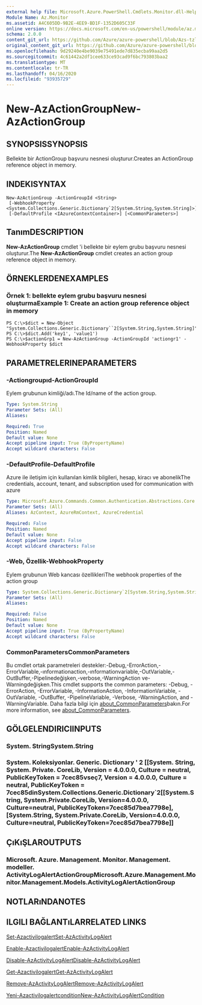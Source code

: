 ```yaml
---
external help file: Microsoft.Azure.PowerShell.Cmdlets.Monitor.dll-Help.xml
Module Name: Az.Monitor
ms.assetid: A4C605DD-9B2E-4EE9-BD1F-1352D605C33F
online version: https://docs.microsoft.com/en-us/powershell/module/az.monitor/new-azactiongroup
schema: 2.0.0
content_git_url: https://github.com/Azure/azure-powershell/blob/Azs-tzl/src/Monitor/Monitor/help/New-AzActionGroup.md
original_content_git_url: https://github.com/Azure/azure-powershell/blob/Azs-tzl/src/Monitor/Monitor/help/New-AzActionGroup.md
ms.openlocfilehash: 9d29240e4be9039e75491ede7d835ecba99aa2d5
ms.sourcegitcommit: 4c61442a2df1cee633ce93cad9f6bc793803baa2
ms.translationtype: MT
ms.contentlocale: tr-TR
ms.lasthandoff: 04/16/2020
ms.locfileid: "93935729"
---
```

# <span data-ttu-id="0df6d-101">New-AzActionGroup</span><span class="sxs-lookup"><span data-stu-id="0df6d-101">New-AzActionGroup</span></span>

## <span data-ttu-id="0df6d-102">SYNOPSIS</span><span class="sxs-lookup"><span data-stu-id="0df6d-102">SYNOPSIS</span></span>
<span data-ttu-id="0df6d-103">Bellekte bir ActionGroup başvuru nesnesi oluşturur.</span><span class="sxs-lookup"><span data-stu-id="0df6d-103">Creates an ActionGroup reference object in memory.</span></span>

## <span data-ttu-id="0df6d-104">INDEKI</span><span class="sxs-lookup"><span data-stu-id="0df6d-104">SYNTAX</span></span>

```
New-AzActionGroup -ActionGroupId <String>
 [-WebhookProperty <System.Collections.Generic.Dictionary`2[System.String,System.String]>]
 [-DefaultProfile <IAzureContextContainer>] [<CommonParameters>]
```

## <span data-ttu-id="0df6d-105">Tanım</span><span class="sxs-lookup"><span data-stu-id="0df6d-105">DESCRIPTION</span></span>
<span data-ttu-id="0df6d-106">**New-AzActionGroup** cmdlet 'i bellekte bir eylem grubu başvuru nesnesi oluşturur.</span><span class="sxs-lookup"><span data-stu-id="0df6d-106">The **New-AzActionGroup** cmdlet creates an action group reference object in memory.</span></span>

## <span data-ttu-id="0df6d-107">ÖRNEKLERDEN</span><span class="sxs-lookup"><span data-stu-id="0df6d-107">EXAMPLES</span></span>

### <span data-ttu-id="0df6d-108">Örnek 1: bellekte eylem grubu başvuru nesnesi oluşturma</span><span class="sxs-lookup"><span data-stu-id="0df6d-108">Example 1: Create an action group reference object in memory</span></span>
```
PS C:\>$dict = New-Object "System.Collections.Generic.Dictionary``2[System.String,System.String]"
PS C:\>$dict.Add('key1', 'value1')
PS C:\>$actionGrp1 = New-AzActionGroup -ActionGroupId 'actiongr1' -WebhookProperty $dict
```

## <span data-ttu-id="0df6d-109">PARAMETRELERINE</span><span class="sxs-lookup"><span data-stu-id="0df6d-109">PARAMETERS</span></span>

### <span data-ttu-id="0df6d-110">-Actiongroupıd</span><span class="sxs-lookup"><span data-stu-id="0df6d-110">-ActionGroupId</span></span>
<span data-ttu-id="0df6d-111">Eylem grubunun kimliği/adı.</span><span class="sxs-lookup"><span data-stu-id="0df6d-111">The Id/name of the action group.</span></span>

```yaml
Type: System.String
Parameter Sets: (All)
Aliases:

Required: True
Position: Named
Default value: None
Accept pipeline input: True (ByPropertyName)
Accept wildcard characters: False
```

### <span data-ttu-id="0df6d-112">-DefaultProfile</span><span class="sxs-lookup"><span data-stu-id="0df6d-112">-DefaultProfile</span></span>
<span data-ttu-id="0df6d-113">Azure ile iletişim için kullanılan kimlik bilgileri, hesap, kiracı ve abonelik</span><span class="sxs-lookup"><span data-stu-id="0df6d-113">The credentials, account, tenant, and subscription used for communication with azure</span></span>

```yaml
Type: Microsoft.Azure.Commands.Common.Authentication.Abstractions.Core.IAzureContextContainer
Parameter Sets: (All)
Aliases: AzContext, AzureRmContext, AzureCredential

Required: False
Position: Named
Default value: None
Accept pipeline input: False
Accept wildcard characters: False
```

### <span data-ttu-id="0df6d-114">-Web, Özellik</span><span class="sxs-lookup"><span data-stu-id="0df6d-114">-WebhookProperty</span></span>
<span data-ttu-id="0df6d-115">Eylem grubunun Web kancası özellikleri</span><span class="sxs-lookup"><span data-stu-id="0df6d-115">The webhook properties of the action group</span></span>

```yaml
Type: System.Collections.Generic.Dictionary`2[System.String,System.String]
Parameter Sets: (All)
Aliases:

Required: False
Position: Named
Default value: None
Accept pipeline input: True (ByPropertyName)
Accept wildcard characters: False
```

### <span data-ttu-id="0df6d-116">CommonParameters</span><span class="sxs-lookup"><span data-stu-id="0df6d-116">CommonParameters</span></span>
<span data-ttu-id="0df6d-117">Bu cmdlet ortak parametreleri destekler:-Debug,-ErrorAction,-ErrorVariable,-ınformationaction,-ınformationvariable,-OutVariable,-OutBuffer,-Pipelinedeğişken,-verbose,-WarningAction ve-Warningdeğişken.</span><span class="sxs-lookup"><span data-stu-id="0df6d-117">This cmdlet supports the common parameters: -Debug, -ErrorAction, -ErrorVariable, -InformationAction, -InformationVariable, -OutVariable, -OutBuffer, -PipelineVariable, -Verbose, -WarningAction, and -WarningVariable.</span></span> <span data-ttu-id="0df6d-118">Daha fazla bilgi için [about_CommonParameters](http://go.microsoft.com/fwlink/?LinkID=113216)bakın.</span><span class="sxs-lookup"><span data-stu-id="0df6d-118">For more information, see [about_CommonParameters](http://go.microsoft.com/fwlink/?LinkID=113216).</span></span>

## <span data-ttu-id="0df6d-119">GÖLGELENDIRICI</span><span class="sxs-lookup"><span data-stu-id="0df6d-119">INPUTS</span></span>

### <span data-ttu-id="0df6d-120">System. String</span><span class="sxs-lookup"><span data-stu-id="0df6d-120">System.String</span></span>

### <span data-ttu-id="0df6d-121">System. Koleksiyonlar. Generic. Dictionary ' 2 [[System. String, System. Private. CoreLib, Version = 4.0.0.0, Culture = neutral, PublicKeyToken = 7cec85vseç7, Version = 4.0.0.0, Culture = neutral, PublicKeyToken = 7cec85din</span><span class="sxs-lookup"><span data-stu-id="0df6d-121">System.Collections.Generic.Dictionary\`2[[System.String, System.Private.CoreLib, Version=4.0.0.0, Culture=neutral, PublicKeyToken=7cec85d7bea7798e],[System.String, System.Private.CoreLib, Version=4.0.0.0, Culture=neutral, PublicKeyToken=7cec85d7bea7798e]]</span></span>

## <span data-ttu-id="0df6d-122">ÇıKıŞLAR</span><span class="sxs-lookup"><span data-stu-id="0df6d-122">OUTPUTS</span></span>

### <span data-ttu-id="0df6d-123">Microsoft. Azure. Management. Monitor. Management. modeller. ActivityLogAlertActionGroup</span><span class="sxs-lookup"><span data-stu-id="0df6d-123">Microsoft.Azure.Management.Monitor.Management.Models.ActivityLogAlertActionGroup</span></span>

## <span data-ttu-id="0df6d-124">NOTLARıNDA</span><span class="sxs-lookup"><span data-stu-id="0df6d-124">NOTES</span></span>

## <span data-ttu-id="0df6d-125">ILGILI BAĞLANTıLAR</span><span class="sxs-lookup"><span data-stu-id="0df6d-125">RELATED LINKS</span></span>

[<span data-ttu-id="0df6d-126">Set-Azactivilogalert</span><span class="sxs-lookup"><span data-stu-id="0df6d-126">Set-AzActivityLogAlert</span></span>](./Set-AzActivityLogAlert.md)

[<span data-ttu-id="0df6d-127">Enable-Azactivilogalert</span><span class="sxs-lookup"><span data-stu-id="0df6d-127">Enable-AzActivityLogAlert</span></span>](./Enable-AzActivityLogAlert.md)

[<span data-ttu-id="0df6d-128">Disable-AzActivityLogAlert</span><span class="sxs-lookup"><span data-stu-id="0df6d-128">Disable-AzActivityLogAlert</span></span>](./Disable-AzActivityLogAlert.md)

[<span data-ttu-id="0df6d-129">Get-Azactivilogalert</span><span class="sxs-lookup"><span data-stu-id="0df6d-129">Get-AzActivityLogAlert</span></span>](./Get-AzActivityLogAlert.md)

[<span data-ttu-id="0df6d-130">Remove-AzActivityLogAlert</span><span class="sxs-lookup"><span data-stu-id="0df6d-130">Remove-AzActivityLogAlert</span></span>](./Remove-AzActivityLogAlert.md)

[<span data-ttu-id="0df6d-131">Yeni-Azactivilogalertcondition</span><span class="sxs-lookup"><span data-stu-id="0df6d-131">New-AzActivityLogAlertCondition</span></span>](./Get-AzActivityLogAlertCondition.md)

